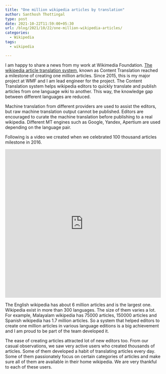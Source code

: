 ```yaml
---
title: "One million wikipedia articles by translation"
author: Santhosh Thottingal
type: post
date: 2021-10-22T11:59:00+05:30
url: /blog/2021/10/22/one-million-wikipedia-articles/
categories:
  - Wikipedia
tags:
  - wikipedia

---
```


I am happy to share a news from my work at Wikimedia Foundation. [The wikipedia article translation system](https://www.mediawiki.org/wiki/Content_translation), known as Content Translation reached a milestone of creating one million articles. Since 2015, this is my major project at WMF and I am lead engineer for the project. The Content Translation system helps wikipedia editors to quickly translate and publish articles from one language wiki to another. This way, the knowledge gap between different languages are reduced.

Machine translation from different providers are used to assist the editors, but raw machine translation output cannot be published. Editors are encouraged to curate the machine translation before publishing to a real wikipedia. Different MT engines such as Google, Yandex, Apertium are used depending on the language pair.

Following is a video we created when we celebrated 100 thousand articles milestone in 2016.

<iframe width="100%" height="480" src="https://www.youtube.com/embed/3btQ5fpn4sA" title="YouTube video player" frameborder="0" allow="accelerometer; autoplay; clipboard-write; encrypted-media; gyroscope; picture-in-picture" allowfullscreen></iframe>

The English wikipedia has about 6 million articles and is the largest one. Wikipedia exist in more than 300 languages. The size of them varies a lot. For example, Malayalam wikipedia has 75000 articles, 150000 articles and Spanish wikipedia has 1.7 million articles. So a system that helped editors to create one million articles in various language editions is a big achievement and I am proud to be part of the team developed it.

The ease of creating articles attracted lot of new editors too. From our casual observations, we saw very active users who created thousands of articles. Some of them developed a habit of translating articles every day. Some of them passionately focus on certain categories of articles and make sure all of them are available in their home wikipedia. We are very thankful to each of these users.

